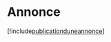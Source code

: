 # Annonce

[!include[publicationduneannonce](annonce.publicationduneannonce.autogen.md)]



















































